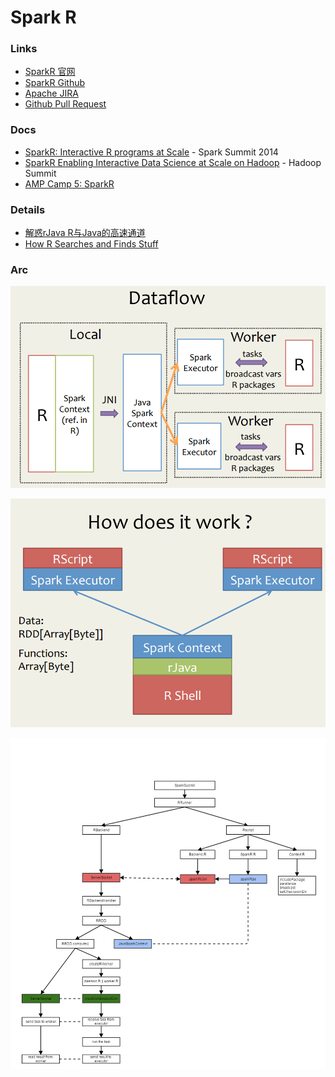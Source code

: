 # Spark R

### Links
- [SparkR 官网](http://amplab-extras.github.io/SparkR-pkg/)
- [SparkR Github](https://github.com/amplab-extras/SparkR-pkg)
- [Apache JIRA](https://issues.apache.org/jira/browse/SPARK-5654)
- [Github Pull Request](https://github.com/apache/spark/pull/5096)


### Docs
- [SparkR: Interactive R programs at Scale](http://spark-summit.org/2014/talk/sparkr-interactive-r-programs-at-scale-2) - Spark Summit 2014
- [SparkR Enabling Interactive Data Science at Scale on Hadoop](https://www.youtube.com/watch?v=Y21t3Taw7i8) - Hadoop Summit
- [AMP Camp 5: SparkR](https://www.youtube.com/watch?v=OxVIns6zvlk)


### Details
- [解惑rJava R与Java的高速通道](http://blog.fens.me/r-rjava-java/)
- [How R Searches and Finds Stuff](http://blog.obeautifulcode.com/R/How-R-Searches-And-Finds-Stuff/)

### Arc

![](/images/spark_r_dataflow.png)

![](/images/spark_r_how_work.png)

![](/images/spark_r_workflow.png)

